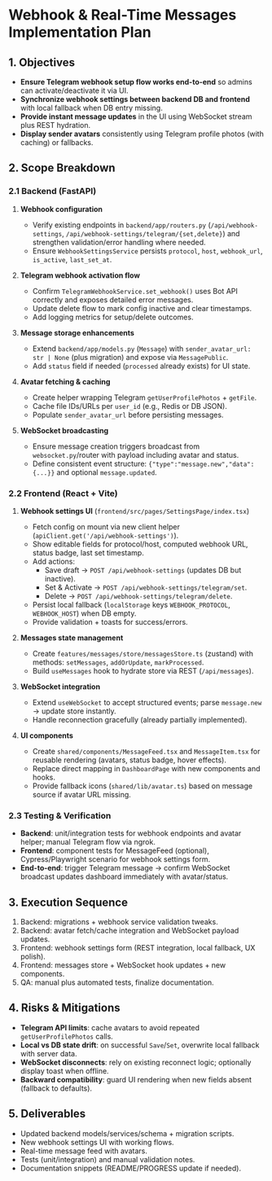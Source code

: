 # Webhook & Real-Time Messages Implementation Plan

## 1. Objectives
- **Ensure Telegram webhook setup flow works end-to-end** so admins can activate/deactivate it via UI.
- **Synchronize webhook settings between backend DB and frontend** with local fallback when DB entry missing.
- **Provide instant message updates** in the UI using WebSocket stream plus REST hydration.
- **Display sender avatars** consistently using Telegram profile photos (with caching) or fallbacks.

## 2. Scope Breakdown

### 2.1 Backend (FastAPI)
1. **Webhook configuration**
   - Verify existing endpoints in `backend/app/routers.py` (`/api/webhook-settings`, `/api/webhook-settings/telegram/{set,delete}`) and strengthen validation/error handling where needed.
   - Ensure `WebhookSettingsService` persists `protocol`, `host`, `webhook_url`, `is_active`, `last_set_at`.

2. **Telegram webhook activation flow**
   - Confirm `TelegramWebhookService.set_webhook()` uses Bot API correctly and exposes detailed error messages.
   - Update delete flow to mark config inactive and clear timestamps.
   - Add logging metrics for setup/delete outcomes.

3. **Message storage enhancements**
   - Extend `backend/app/models.py` (`Message`) with `sender_avatar_url: str | None` (plus migration) and expose via `MessagePublic`.
   - Add `status` field if needed (`processed` already exists) for UI state.

4. **Avatar fetching & caching**
   - Create helper wrapping Telegram `getUserProfilePhotos` + `getFile`.
   - Cache file IDs/URLs per `user_id` (e.g., Redis or DB JSON).
   - Populate `sender_avatar_url` before persisting messages.

5. **WebSocket broadcasting**
   - Ensure message creation triggers broadcast from `websocket.py`/router with payload including avatar and status.
   - Define consistent event structure: `{"type":"message.new","data":{...}}` and optional `message.updated`.

### 2.2 Frontend (React + Vite)
1. **Webhook settings UI** (`frontend/src/pages/SettingsPage/index.tsx`)
   - Fetch config on mount via new client helper (`apiClient.get('/api/webhook-settings')`).
   - Show editable fields for protocol/host, computed webhook URL, status badge, last set timestamp.
   - Add actions:
     - Save draft → `POST /api/webhook-settings` (updates DB but inactive).
     - Set & Activate → `POST /api/webhook-settings/telegram/set`.
     - Delete → `POST /api/webhook-settings/telegram/delete`.
   - Persist local fallback (`localStorage` keys `WEBHOOK_PROTOCOL`, `WEBHOOK_HOST`) when DB empty.
   - Provide validation + toasts for success/errors.

2. **Messages state management**
   - Create `features/messages/store/messagesStore.ts` (zustand) with methods: `setMessages`, `addOrUpdate`, `markProcessed`.
   - Build `useMessages` hook to hydrate store via REST (`/api/messages`).

3. **WebSocket integration**
   - Extend `useWebSocket` to accept structured events; parse `message.new` → update store instantly.
   - Handle reconnection gracefully (already partially implemented).

4. **UI components**
   - Create `shared/components/MessageFeed.tsx` and `MessageItem.tsx` for reusable rendering (avatars, status badge, hover effects).
   - Replace direct mapping in `DashboardPage` with new components and hooks.
   - Provide fallback icons (`shared/lib/avatar.ts`) based on message source if avatar URL missing.

### 2.3 Testing & Verification
- **Backend**: unit/integration tests for webhook endpoints and avatar helper; manual Telegram flow via ngrok.
- **Frontend**: component tests for MessageFeed (optional), Cypress/Playwright scenario for webhook settings form.
- **End-to-end**: trigger Telegram message → confirm WebSocket broadcast updates dashboard immediately with avatar/status.

## 3. Execution Sequence
1. Backend: migrations + webhook service validation tweaks.
2. Backend: avatar fetch/cache integration and WebSocket payload updates.
3. Frontend: webhook settings form (REST integration, local fallback, UX polish).
4. Frontend: messages store + WebSocket hook updates + new components.
5. QA: manual plus automated tests, finalize documentation.

## 4. Risks & Mitigations
- **Telegram API limits**: cache avatars to avoid repeated `getUserProfilePhotos` calls.
- **Local vs DB state drift**: on successful `Save`/`Set`, overwrite local fallback with server data.
- **WebSocket disconnects**: rely on existing reconnect logic; optionally display toast when offline.
- **Backward compatibility**: guard UI rendering when new fields absent (fallback to defaults).

## 5. Deliverables
- Updated backend models/services/schema + migration scripts.
- New webhook settings UI with working flows.
- Real-time message feed with avatars.
- Tests (unit/integration) and manual validation notes.
- Documentation snippets (README/PROGRESS update if needed).
